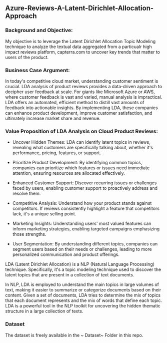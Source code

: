 ## Azure-Reviews-A-Latent-Dirichlet-Allocation-Approach


###  Background and Objective:

My objective is to leverage the Latent Dirichlet Allocation Topic Modeling technique to analyze the textual data aggregated from a particualr high impact reviews platform, capterra.com to uncover key trends that matter to users of the product. 


### Business Case Argument:

In today's competitive cloud market, understanding customer sentiment is crucial. LDA analysis of product reviews provides a data-driven approach to decipher user feedback at scale. For giants like Microsoft Azure or AWS, where customer feedback is vast and varied, manual analysis is impractical. LDA offers an automated, efficient method to distill vast amounts of feedback into actionable insights. By implementing LDA, these companies can enhance product development, improve customer satisfaction, and ultimately increase market share and revenue.



### Value Proposition of LDA Analysis on Cloud Product Reviews:

- Uncover Hidden Themes: LDA can identify latent topics in reviews, revealing what customers are specifically talking about, whether it's performance, pricing, features, or support.

- Prioritize Product Development: By identifying common topics, companies can prioritize which features or issues need immediate attention, ensuring resources are allocated effectively.

- Enhanced Customer Support: Discover recurring issues or challenges faced by users, enabling customer support to proactively address and resolve them.

- Competitive Analysis: Understand how your product stands against competitors. If reviews consistently highlight a feature that competitors lack, it's a unique selling point.

- Marketing Insights: Understanding users' most valued features can inform marketing strategies, enabling targeted campaigns emphasizing those strengths.

- User Segmentation: By understanding different topics, companies can segment users based on their needs or challenges, leading to more personalized communication and product offerings.


LDA (Latent Dirichlet Allocation) is a NLP (Natural Language Processing) technique. Specifically, it's a topic modeling technique used to discover the latent topics that are present in a collection of text documents.

In NLP, LDA is employed to understand the main topics in large volumes of text, making it easier to summarize or categorize documents based on their content. Given a set of documents, LDA tries to determine the mix of topics that each document represents and the mix of words that define each topic. LDA is a powerful tool in the NLP toolkit for uncovering the hidden thematic structure in a large collection of texts.


### Dataset
The dataset is freely available in the ~ Dataset~ Folder in this repo.
